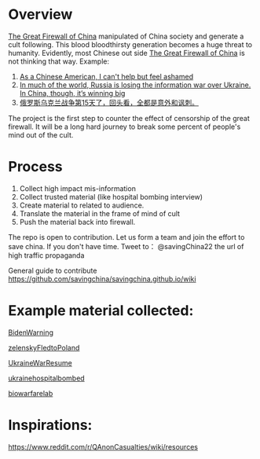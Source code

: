# Overview 

[The Great Firewall of China](https://en.wikipedia.org/wiki/Great_Firewall) manipulated of China society and generate a cult following. 
This blood bloodthirsty generation becomes a huge threat to humanity. 
Evidently, most Chinese out side [The Great Firewall of China](https://en.wikipedia.org/wiki/Great_Firewall) is not thinking that way. 
Example: 
1. [As a Chinese American, I can't help but feel ashamed](https://www.reddit.com/r/China/comments/tbzr90/as_a_chinese_american_i_cant_help_but_feel_ashamed/?utm_medium=android_app&utm_source=share)
1. [In much of the world, Russia is losing the information war over Ukraine. In China, though, it’s winning big](https://www.reddit.com/r/worldnews/comments/tce7vs/in_much_of_the_world_russia_is_losing_the/?utm_medium=android_app&utm_source=share)
1. [俄罗斯乌克兰战争第15天了，回头看，全都是意外和讽刺。](https://huaren.us/showtopic.html?topicid=2787022&fid=398)

The project is the first step to counter the effect of censorship of the great firewall.
It will be a long hard journey to  break some percent of people's mind out of the cult.  


# Process  
1. Collect high impact mis-information
1. Collect trusted material (like hospital bombing interview) 
1. Create material to related to audience.
1. Translate the material in the frame of mind of cult
1. Push the material back into firewall.   

The repo is open to contribution. 
Let us form a team and join the effort to save china. 
If you don't have time. Tweet to： @savingChina22 the url of high traffic propaganda

General guide to contribute
  https://github.com/savingchina/savingchina.github.io/wiki 
  
# Example material collected:

[BidenWarning](https://github.com/savingchina/savingchina.github.io/wiki/BidenWarning)

[zelenskyFledtoPoland](https://github.com/savingchina/savingchina.github.io/wiki/zelenskyFledtoPoland)

[UkraineWarResume](https://github.com/savingchina/savingchina.github.io/wiki/UkraineWarResume)

[ukrainehospitalbombed](https://github.com/savingchina/savingchina.github.io/wiki/ukrainehospitalbombed)

[biowarfarelab](https://github.com/savingchina/savingchina.github.io/wiki/biowarfarelab)

# Inspirations: 

https://www.reddit.com/r/QAnonCasualties/wiki/resources

